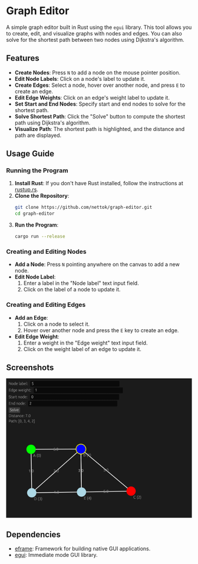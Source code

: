 # Graph Editor

A simple graph editor built in Rust using the `egui` library. This tool allows you to create, edit, and visualize graphs with nodes and edges. You can also solve for the shortest path between two nodes using Dijkstra's algorithm.

## Features

- **Create Nodes**: Press `N` to add a node on the mouse pointer position.
- **Edit Node Labels**: Click on a node's label to update it.
- **Create Edges**: Select a node, hover over another node, and press `E` to create an edge.
- **Edit Edge Weights**: Click on an edge's weight label to update it.
- **Set Start and End Nodes**: Specify start and end nodes to solve for the shortest path.
- **Solve Shortest Path**: Click the "Solve" button to compute the shortest path using Dijkstra's algorithm.
- **Visualize Path**: The shortest path is highlighted, and the distance and path are displayed.

## Usage Guide

### Running the Program

1. **Install Rust**: If you don't have Rust installed, follow the instructions at [rustup.rs](https://rustup.rs/).
2. **Clone the Repository**:
   ```bash
   git clone https://github.com/nettok/graph-editor.git
   cd graph-editor
   ```
3. **Run the Program**:
   ```bash
   cargo run --release
   ```

### Creating and Editing Nodes

- **Add a Node**: Press `N` pointing anywhere on the canvas to add a new node.
- **Edit Node Label**:
  1. Enter a label in the "Node label" text input field.
  2. Click on the label of a node to update it.

### Creating and Editing Edges

- **Add an Edge**:
  1. Click on a node to select it.
  2. Hover over another node and press the `E` key to create an edge.
- **Edit Edge Weight**:
  1. Enter a weight in the "Edge weight" text input field.
  2. Click on the weight label of an edge to update it.

## Screenshots

![Demo](images/demo01.png "Demo")

## Dependencies

- [eframe](https://crates.io/crates/eframe): Framework for building native GUI applications.
- [egui](https://crates.io/crates/egui): Immediate mode GUI library.
